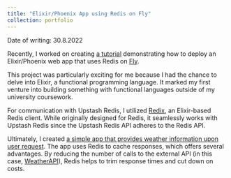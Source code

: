 ```yaml
---
title: "Elixir/Phoenix App using Redis on Fly"
collection: portfolio
---
```


Date of writing: 30.8.2022

Recently, I worked on creating [a tutorial](https://upstash.com/docs/redis/quickstarts/elixir) demonstrating how to deploy an Elixir/Phoenix web app that uses Redis on [Fly](https://fly.io/).

This project was particularly exciting for me because I had the chance to delve into Elixir, a functional programming language. It marked my first venture into building something with functional languages outside of my university coursework.

For communication with Upstash Redis, I utilized [Redix](https://github.com/whatyouhide/redix), an Elixir-based Redis client. While originally designed for Redis, it seamlessly works with Upstash Redis since the Upstash Redis API adheres to the Redis API.

Ultimately, I created [a simple app that provides weather information upon user request](https://elixir-redis.fly.dev/). The app uses Redis to cache responses, which offers several advantages. By reducing the number of calls to the external API (in this case, [WeatherAPI](https://www.weatherapi.com/)), Redis helps to trim response times and cut down on costs.
